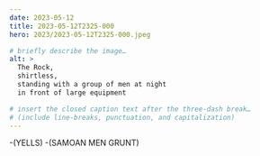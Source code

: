 ```yaml
---
date: 2023-05-12
title: 2023-05-12T2325-000
hero: 2023/2023-05-12T2325-000.jpeg

# briefly describe the image…
alt: >
  The Rock,
  shirtless,
  standing with a group of men at night
  in front of large equipment

# insert the closed caption text after the three-dash break…
# (include line-breaks, punctuation, and capitalization)
---
```


-(YELLS)
-(SAMOAN MEN GRUNT)
